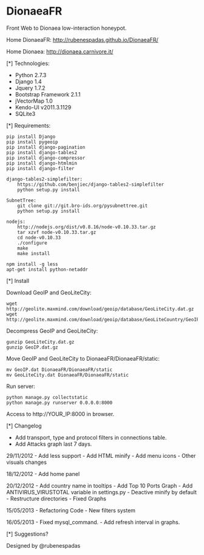 DionaeaFR
=========

Front Web to Dionaea low-interaction honeypot.

Home DionaeaFR: http://rubenespadas.github.io/DionaeaFR/

Home Dionaea:   http://dionaea.carnivore.it/

[*] Technologies:

  - Python 2.7.3
  - Django 1.4
  - Jquery 1.7.2
  - Bootstrap Framework 2.1.1
  - jVectorMap 1.0
  - Kendo-UI v2011.3.1129
  - SQLite3

[*] Requirements:

	pip install Django
	pip install pygeoip
	pip install django-pagination
	pip install django-tables2
	pip install django-compressor
	pip install django-htmlmin
	pip install django-filter
	
	django-tables2-simplefilter:
		https://github.com/benjiec/django-tables2-simplefilter
		python setup.py install
	
	SubnetTree:
		git clone git://git.bro-ids.org/pysubnettree.git
		python setup.py install
	
	nodejs:
		http://nodejs.org/dist/v0.8.16/node-v0.10.33.tar.gz
		tar xzvf node-v0.10.33.tar.gz
		cd node-v0.10.33
		./configure
		make
		make install
	
	npm install -g less
	apt-get install python-netaddr

[*] Install

  Download GeoIP and GeoLiteCity:
  
    wget http://geolite.maxmind.com/download/geoip/database/GeoLiteCity.dat.gz
    wget http://geolite.maxmind.com/download/geoip/database/GeoLiteCountry/GeoIP.dat.gz

  Decompress GeoIP and GeoLiteCity:
  
    gunzip GeoLiteCity.dat.gz
    gunzip GeoIP.dat.gz

  Move GeoIP and GeoLiteCity to DionaeaFR/DionaeaFR/static:
  
    mv GeoIP.dat DionaeaFR/DionaeaFR/static
	mv GeoLiteCity.dat DionaeaFR/DionaeaFR/static

  Run server:
  
	python manage.py collectstatic
	python manage.py runserver 0.0.0.0:8000

  Access to http://YOUR_IP:8000 in browser.

[*] Changelog

  - Add transport, type and protocol filters in connections table.
  - Add Attacks graph last 7 days.
  
  29/11/2012
	- Add less support
	- Add HTML minify
	- Add menu icons
	- Other visuals changes
	
  18/12/2012
	- Add home panel

  20/12/2012
	- Add country name in tooltips
	- Add Top 10 Ports Graph
	- Add ANTIVIRUS_VIRUSTOTAL variable in settings.py
	- Deactive minify by default
	- Restructure directories
	- Fixed Graphs
  
  15/05/2013
    - Refactoring Code
	- New filters system

  16/05/2013
    - Fixed mysql_command.
    - Add refresh interval in graphs.

[*] Suggestions?

Designed by @rubenespadas
